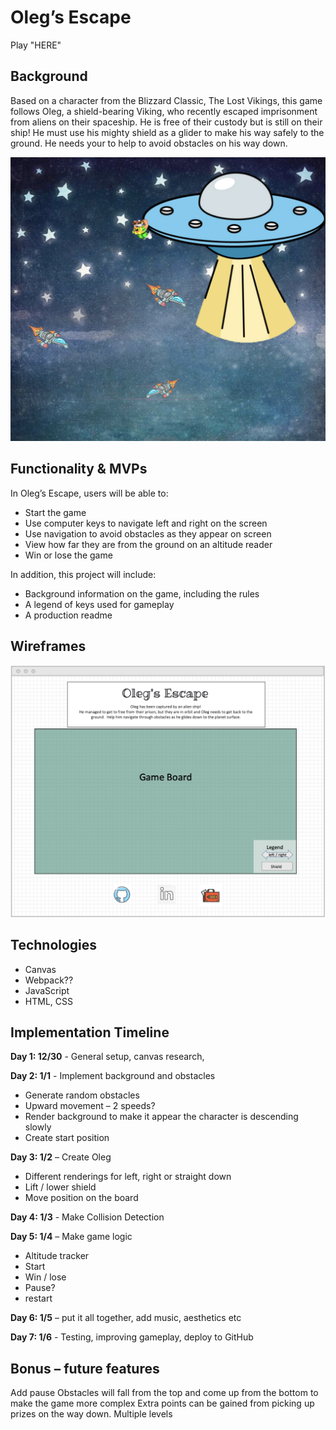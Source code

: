 # Oleg’s Escape

Play "HERE" <link>

## Background 

Based on a character from the Blizzard Classic, The Lost Vikings, this game follows Oleg, a shield-bearing Viking, who recently escaped imprisonment from aliens on their spaceship.  He is free of their custody but is still on their ship!  He must use his mighty shield as a glider to make his way safely to the ground.  He needs your to help to avoid obstacles on his way down.

![scree_grab](images/Screen_Grab.png)

## Functionality & MVPs

In Oleg’s Escape, users will be able to:
- Start the game
-	Use computer keys to navigate left and right on the screen 
-	Use navigation to avoid obstacles as they appear on screen
-	View how far they are from the ground on an altitude reader
-	Win or lose the game

In addition, this project will include:
-	Background information on the game, including the rules
-	A legend of keys used for gameplay
-	A production readme 






## Wireframes

![wireframe](images/Wireframes.png)

## Technologies

-	Canvas
-	Webpack??
-	JavaScript
-	HTML, CSS

## Implementation Timeline

**Day 1: 12/30** - General setup, canvas research, 

**Day 2:  1/1** - Implement background and obstacles
-	Generate random obstacles 
-   Upward movement – 2 speeds?	
-	Render background to make it appear the character is descending slowly
-	Create start position

**Day 3: 1/2** – Create Oleg
-	Different renderings for left, right or straight down
-	Lift / lower shield 
-	Move position on the board 

**Day 4: 1/3** - Make Collision Detection 

**Day 5:  1/4** – Make game logic
-	Altitude tracker
-	Start
-	Win / lose
-	Pause? 
-	restart

**Day 6:  1/5** – put it all together, add music, aesthetics etc

**Day 7: 1/6** - Testing, improving gameplay, deploy to GitHub

## Bonus – future features
Add pause
Obstacles will fall from the top and come up from the bottom to make the game more complex
Extra points can be gained from picking up prizes on the way down. 
Multiple levels
